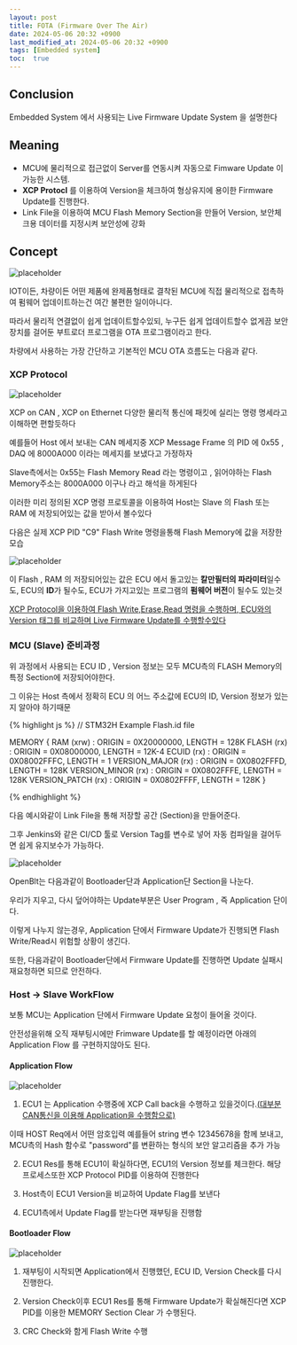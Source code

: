 ```yaml
---
layout: post
title: FOTA (Firmware Over The Air)
date: 2024-05-06 20:32 +0900
last_modified_at: 2024-05-06 20:32 +0900
tags: [Embedded system]
toc:  true
---
```

## Conclusion
Embedded System 에서 사용되는 Live Firmware Update System 을 설명한다

## Meaning
- MCU에 물리적으로 접근없이 Server를 연동시켜 자동으로 Fimware Update 이 가능한 시스템.
- **XCP Protocl** 를 이용하여 Version을 체크하여 형상유지에 용이한 Firmware Update를 진행한다.
- Link File을 이용하여 MCU Flash Memory Section을 만들어 Version, 보안체크용 데이터를 지정시켜 보안성에 강화

<!-- ![placeholder](http://placehold.it/800x400 "Large example image") -->

## Concept
![placeholder](/fota/fota_1.png "Large example image")

IOT이든, 차량이든 어떤 제품에 완제품형태로 결착된 MCU에 직접 물리적으로 접촉하여 펌웨어 업데이트하는건 여간 불편한 일이아니다.

따라서 물리적 연결없이 쉽게 업데이트할수있되, 누구든 쉽게 업데이트할수 없게끔 보안 장치를 걸어둔 부트로더 프로그램을 OTA 프로그램이라고 한다.

차량에서 사용하는 가장 간단하고 기본적인 MCU OTA 흐름도는 다음과 같다.




### XCP Protocol
![placeholder](/fota/fota_2.png "Medium example image")

XCP on CAN , XCP on Ethernet 다양한 물리적 통신에 패킷에 실리는 명령 명세라고 이해하면 편할듯하다

예를들어 Host 에서 보내는 CAN 메세지중 XCP Message Frame 의 PID 에 0x55 , DAQ 에 8000A000 이라는 메세지를 보냈다고 가정하자

Slave측에서는 0x55는 Flash Memory Read 라는 명령이고 , 읽어야하는 Flash Memory주소는 8000A000 이구나 라고 해석을 하게된다

이러한 미리 정의된 XCP 명령 프로토콜을 이용하여 Host는 Slave 의 Flash 또는 RAM 에 저장되어있는 값을 받아서 볼수있다


다음은 실제 XCP PID "C9" Flash Write 명령을통해 Flash Memory에 값을 저장한 모습

![placeholder](/fota/fota_2_1.png "Medium example image")

이 Flash , RAM 의 저장되어있는 값은 ECU 에서 돌고있는 **칼만필터의 파라미터**일수도, ECU의 **ID**가 될수도, ECU가 가지고있는 프로그램의 **펌웨어 버전**이 될수도 있는것

<ins>XCP Protocol을 이용하여 Flash Write,Erase,Read 명령을 수행하며, ECU와의 Version 태그를 비교하며 Live Firmware Update를 수행할수있다</ins>


### MCU (Slave) 준비과정

위 과정에서 사용되는 ECU ID , Version 정보는 모두 MCU측의 FLASH Memory의 특정 Section에 저장되어야한다.

그 이유는 Host 측에서 정확히 ECU 의 어느 주소값에 ECU의 ID, Version 정보가 있는지 알아야 하기때문

{% highlight js %}
// STM32H Example Flash.id file

MEMORY
{
  RAM   (xrw)   : ORIGIN = 0X20000000,  LENGTH = 128K
  FLASH   (rx)   : ORIGIN = 0X08000000,  LENGTH = 12K-4
  ECUID   (rx)   : ORIGIN = 0X08002FFFC,  LENGTH = 1
  VERSION_MAJOR   (rx)   : ORIGIN = 0X0802FFFD,  LENGTH = 128K
  VERSION_MINOR   (rx)   : ORIGIN = 0X0802FFFE,  LENGTH = 128K
  VERSION_PATCH   (rx)   : ORIGIN = 0X0802FFFF,  LENGTH = 128K
}

{% endhighlight %}


다음 예시와같이 Link File을 통해 저장할 공간 (Section)을 만들어준다.

그후 Jenkins와 같은 CI/CD 툴로 Version Tag를 변수로 넣어 자동 컴파일을 걸어두면 쉽게 유지보수가 가능하다.


![placeholder](/fota/fota_4.png "Medium example imagee")


OpenBlt는 다음과같이 Bootloader단과 Application단 Section을 나눈다.

우리가 지우고, 다시 덮어야하는 Update부분은 User Program , 즉 Application 단이다.

이렇게 나누지 않는경우, Application 단에서 Firmware Update가 진행되면 Flash Write/Read시 위험할 상황이 생긴다.

또한, 다음과같이 Bootloader단에서 Firmware Update를 진행하면 Update 실패시 재요청하면 되므로 안전하다.





### Host -> Slave WorkFlow

보통 MCU는 Application 단에서 Firmware Update 요청이 들어올 것이다.

안전성을위해 오직 재부팅시에만 Frimware Update를 할 예정이라면 아래의 Application Flow 를 구현하지않아도 된다.

#### Application Flow

![placeholder](/fota/fota_5.png "Medium example imagee")

1. ECU1 는 Application 수행중에 XCP Call back을 수행하고 있을것이다.<ins>(대부분 CAN통신을 이용해 Application을 수행함으로)</ins>

이때 HOST Req에서 어떤 암호입력 예를들어 string 변수 12345678을 함께 보내고, MCU측의 Hash 함수로 "password"를 변환하는 형식의 보안 알고리즘을 추가 가능

2. ECU1 Res를 통해 ECU1이 확실하다면, ECU1의 Version 정보를 체크한다. 
해당 프로세스또한 XCP Protocol PID를 이용하여 진행한다

3. Host측이 ECU1 Version을 비교하여 Update Flag를 보낸다

4. ECU1측에서 Update Flag를 받는다면 재부팅을 진행함

#### Bootloader Flow

![placeholder](/fota/fota_6.png "Medium example imagee")

1. 재부팅이 시작되면 Application에서 진행했던, ECU ID, Version Check를 다시 진행한다.

2. Version Check이후 ECU1 Res를 통해 Firmware Update가 확실해진다면 XCP PID를 이용한 MEMORY Section Clear 가 수행된다.

3. CRC Check와 함게 Flash Write 수행

